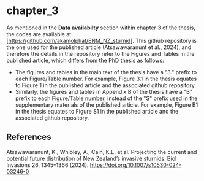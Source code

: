 # chapter_3

As mentioned in the **Data availabilty** section within chapter 3 of the thesis, the codes are available at: [https://github.com/akamolphat/ENM_NZ_sturnid]. This github repository is the one used for the published article (Atsawawaranunt et al., 2024), and therefore the details in the repository refer to the Figures and Tables in the published article, which differs from the PhD thesis as follows:

* The figures and tables in the main text of the thesis have a "3." prefix to each Figure/Table number. For example, Figure 3.1 in the thesis equates to Figure 1 in the published article and the associated github repository. 
* Similarly, the figures and tables in Appendix B of the thesis have a "B" prefix to each Figure/Table number, instead of the "S" prefix used in the supplementary materials of the published article. For example, Figure B1 in the thesis equates to Figure S1 in the published article and the associated github repository.

## References
Atsawawaranunt, K., Whibley, A., Cain, K.E. et al. Projecting the current and potential future distribution of New Zealand’s invasive sturnids. Biol Invasions 26, 1345–1366 (2024). https://doi.org/10.1007/s10530-024-03246-0
